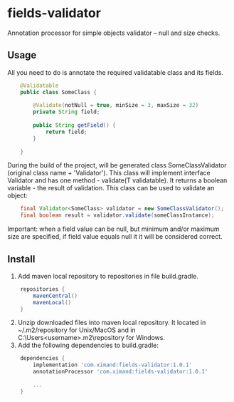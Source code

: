 # fields-validator
Annotation processor for simple objects validator – null and size checks.

## Usage
All you need to do is annotate the required validatable class and its fields.
```java
    @Validatable
    public class SomeClass {
        
        @Validate(notNull = true, minSize = 3, maxSize = 32)
        private String field;
        
        public String getField() {
            return field;
        }
        
    }
```
During the build of the project, will be generated class SomeClassValidator (original class name + 'Validator'). This class will implement interface Validator<T> and has one method - validate(T validatable). It returns a boolean variable - the result of validation. This class can be used to validate an object:
```java
    final Validator<SomeClass> validator = new SomeClassValidator();
    final boolean result = validator.validate(someClassInstance);
```
Important: when a field value can be null, but minimum and/or maximum size are specified, if field value equals null it it will be considered correct.

## Install
1. Add maven local repository to repositories in file build.gradle.
```groovy
    repositories {
        mavenCentral()
        mavenLocal()
    }
```
2. Unzip downloaded files into maven local repository. It located in ~/.m2/repository for Unix/MacOS and in C:\Users\<username>\.m2\repository for Windows.
3. Add the following dependencies to build.gradle:
```groovy
    dependencies {
        implementation 'com.ximand:fields-validator:1.0.1'
        annotationProcessor 'com.ximand:fields-validator:1.0.1'
        
        ...
    }
```
